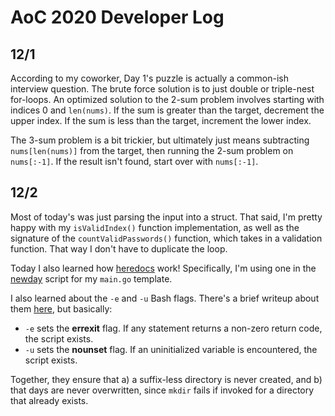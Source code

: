# AoC 2020 Developer Log

## 12/1
According to my coworker, Day 1's puzzle is actually a common-ish interview question.  The brute force solution is to just double or triple-nest for-loops.  An optimized solution to the 2-sum problem involves starting with indices 0 and `len(nums)`.  If the sum is greater than the target, decrement the upper index.  If the sum is less than the target, increment the lower index.

The 3-sum problem is a bit trickier, but ultimately just means subtracting `nums[len(nums)]` from the target, then running the 2-sum problem on `nums[:-1]`.  If the result isn't found, start over with `nums[:-1]`.

## 12/2
Most of today's was just parsing the input into a struct.  That said, I'm pretty happy with my `isValidIndex()` function implementation, as well as the signature of the `countValidPasswords()` function, which takes in a validation function.  That way I don't have to duplicate the loop.

Today I also learned how [heredocs](https://en.wikipedia.org/wiki/Here_document) work!  Specifically, I'm using one in the [newday](newday) script for my `main.go` template.

I also learned about the `-e` and `-u` Bash flags.  There's a brief writeup about them [here](https://web.archive.org/web/20110314180918/http://www.davidpashley.com/articles/writing-robust-shell-scripts.html), but basically:

* `-e` sets the **errexit** flag.  If any statement returns a non-zero return code, the script exists.
* `-u` sets the **nounset** flag.  If an uninitialized variable is encountered, the script exists.
    
Together, they ensure that a) a suffix-less directory is never created, and b) that days are never overwritten, since `mkdir` fails if invoked for a directory that already exists.